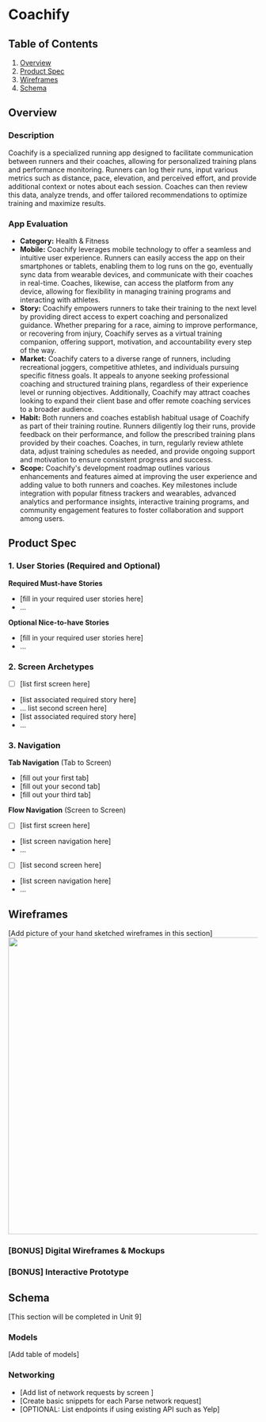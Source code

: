 # Coachify

## Table of Contents

1. [Overview](#Overview)
2. [Product Spec](#Product-Spec)
3. [Wireframes](#Wireframes)
4. [Schema](#Schema)

## Overview

### Description

Coachify is a specialized running app designed to facilitate communication between runners and their coaches, allowing for personalized training plans and performance monitoring. Runners can log their runs, input various metrics such as distance, pace, elevation, and perceived effort, and provide additional context or notes about each session. Coaches can then review this data, analyze trends, and offer tailored recommendations to optimize training and maximize results.

### App Evaluation
   - **Category:** Health & Fitness
   - **Mobile:** Coachify leverages mobile technology to offer a seamless and intuitive user experience. Runners can easily access the app on their smartphones or tablets, enabling them to log runs on the go, eventually sync data from wearable devices, and communicate with their coaches in real-time. Coaches, likewise, can access the platform from any device, allowing for flexibility in managing training programs and interacting with athletes.
   - **Story:** Coachify empowers runners to take their training to the next level by providing direct access to expert coaching and personalized guidance. Whether preparing for a race, aiming to improve performance, or recovering from injury, Coachify serves as a virtual training companion, offering support, motivation, and accountability every step of the way.
   - **Market:** Coachify caters to a diverse range of runners, including recreational joggers, competitive athletes, and individuals pursuing specific fitness goals. It appeals to anyone seeking professional coaching and structured training plans, regardless of their experience level or running objectives. Additionally, Coachify may attract coaches looking to expand their client base and offer remote coaching services to a broader audience.
   - **Habit:** Both runners and coaches establish habitual usage of Coachify as part of their training routine. Runners diligently log their runs, provide feedback on their performance, and follow the prescribed training plans provided by their coaches. Coaches, in turn, regularly review athlete data, adjust training schedules as needed, and provide ongoing support and motivation to ensure consistent progress and success.
   - **Scope:** Coachify's development roadmap outlines various enhancements and features aimed at improving the user experience and adding value to both runners and coaches. Key milestones include integration with popular fitness trackers and wearables, advanced analytics and performance insights, interactive training programs, and community engagement features to foster collaboration and support among users.

## Product Spec

### 1. User Stories (Required and Optional)

**Required Must-have Stories**

* [fill in your required user stories here]
* ...

**Optional Nice-to-have Stories**

* [fill in your required user stories here]
* ...

### 2. Screen Archetypes

- [ ] [list first screen here]
* [list associated required story here]
* ...
list second screen here]
* [list associated required story here]
* ...

### 3. Navigation

**Tab Navigation** (Tab to Screen)

* [fill out your first tab]
* [fill out your second tab]
* [fill out your third tab]

**Flow Navigation** (Screen to Screen)

- [ ] [list first screen here]
* [list screen navigation here]
* ...
- [ ] [list second screen here]
* [list screen navigation here]
* ...

## Wireframes

[Add picture of your hand sketched wireframes in this section]
<img src="YOUR_WIREFRAME_IMAGE_URL" width=600>

### [BONUS] Digital Wireframes & Mockups

### [BONUS] Interactive Prototype

## Schema 

[This section will be completed in Unit 9]

### Models

[Add table of models]

### Networking

- [Add list of network requests by screen ]
- [Create basic snippets for each Parse network request]
- [OPTIONAL: List endpoints if using existing API such as Yelp]
